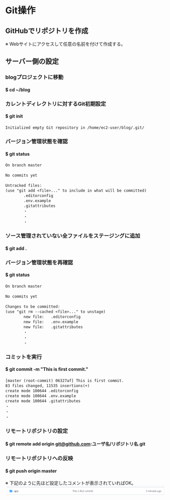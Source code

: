# Git操作

## GitHubでリポジトリを作成
※ Webサイトにアクセスして任意の名前を付けて作成する。

## サーバー側の設定

### blogプロジェクトに移動
#### $ cd ~/blog

### カレントディレクトリに対するGit初期設定
#### $ git init

    Initialized empty Git repository in /home/ec2-user/blog/.git/

### バージョン管理状態を確認
#### $ git status

    On branch master

    No commits yet

    Untracked files:
    (use "git add <file>..." to include in what will be committed)
            .editorconfig
            .env.example
            .gitattributes
            ・
            ・
            ・

### ソース管理されていない全ファイルをステージングに追加
#### $ git add .

### バージョン管理状態を再確認
#### $ git status

    On branch master

    No commits yet

    Changes to be committed:
    (use "git rm --cached <file>..." to unstage)
            new file:   .editorconfig
            new file:   .env.example
            new file:   .gitattributes
            ・
            ・
            ・

### コミットを実行
#### $ git commit -m "This is first commit."

    [master (root-commit) 06327af] This is first commit.
    83 files changed, 11535 insertions(+)
    create mode 100644 .editorconfig
    create mode 100644 .env.example
    create mode 100644 .gitattributes
    ・
    ・
    ・

### リモートリポジトリの設定
#### $ git remote add origin git@github.com:ユーザ名/リポジトリ名.git

### リモートリポジトリへの反映
#### $ git push origin master
※ 下記のように先ほど設定したコメントが表示されていればOK。  
![Alt text](../../img/07-1_1_1.png)